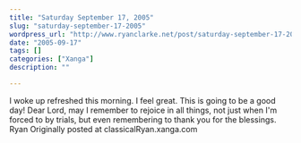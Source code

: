 ```yaml
---
title: "Saturday September 17, 2005"
slug: "saturday-september-17-2005"
wordpress_url: "http://www.ryanclarke.net/post/saturday-september-17-2005/"
date: "2005-09-17"
tags: []
categories: ["Xanga"]
description: ""

---
```


I woke up refreshed this morning. I feel great. This is going to be a good day!
 Dear Lord, may I remember to rejoice in all things, not just when I'm forced to by trials, but even remembering to thank you for the blessings.
 Ryan
Originally posted at classicalRyan.xanga.com
